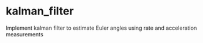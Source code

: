 # kalman_filter
Implement kalman filter to estimate Euler angles using rate and acceleration measurements
